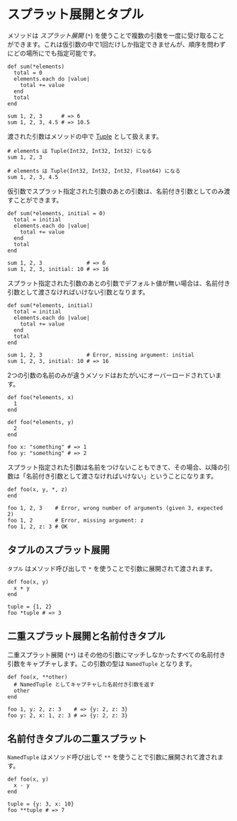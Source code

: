 # スプラット展開とタプル

メソッドは *スプラット展開* (`*`) を使うことで複数の引数を一度に受け取ることができます。これは仮引数の中で1回だけしか指定できませんが、順序を問わずにどの場所にでも指定可能です。

```crystal
def sum(*elements)
  total = 0
  elements.each do |value|
    total += value
  end
  total
end

sum 1, 2, 3      # => 6
sum 1, 2, 3, 4.5 # => 10.5
```

渡された引数はメソッドの中で [Tuple](http://crystal-lang.org/api/Tuple.html) として扱えます。

```crystal
# elements は Tuple(Int32, Int32, Int32) になる
sum 1, 2, 3

# elements は Tuple(Int32, Int32, Int32, Float64) になる
sum 1, 2, 3, 4.5
```

仮引数でスプラット指定された引数のあとの引数は、名前付き引数としてのみ渡すことができます。

```crystal
def sum(*elements, initial = 0)
  total = initial
  elements.each do |value|
    total += value
  end
  total
end

sum 1, 2, 3              # => 6
sum 1, 2, 3, initial: 10 # => 16
```

スプラット指定された引数のあとの引数でデフォルト値が無い場合は、名前付き引数として渡さなければいけない引数となります。

```crystal
def sum(*elements, initial)
  total = initial
  elements.each do |value|
    total += value
  end
  total
end

sum 1, 2, 3              # Error, missing argument: initial
sum 1, 2, 3, initial: 10 # => 16
```

2つの引数の名前のみが違うメソッドはおたがいにオーバーロードされています。

```crystal
def foo(*elements, x)
  1
end

def foo(*elements, y)
  2
end

foo x: "something" # => 1
foo y: "something" # => 2
```

スプラット指定された引数は名前をつけないこともできて、その場合、以降の引数は「名前付き引数として渡さなければいけない」ということになります。

```crystal
def foo(x, y, *, z)
end

foo 1, 2, 3    # Error, wrong number of arguments (given 3, expected 2)
foo 1, 2       # Error, missing argument: z
foo 1, 2, z: 3 # OK
```

## タプルのスプラット展開

`タプル` はメソッド呼び出しで `*` を使うことで引数に展開されて渡されます。

```crystal
def foo(x, y)
  x + y
end

tuple = {1, 2}
foo *tuple # => 3
```

## 二重スプラット展開と名前付きタプル

二重スプラット展開 (`**`) はその他の引数にマッチしなかったすべての名前付き引数をキャプチャします。この引数の型は `NamedTuple` となります。

```crystal
def foo(x, **other)
  # NamedTuple としてキャプチャした名前付き引数を返す
  other
end

foo 1, y: 2, z: 3    # => {y: 2, z: 3}
foo y: 2, x: 1, z: 3 # => {y: 2, z: 3}
```

## 名前付きタプルの二重スプラット

`NamedTuple` はメソッド呼び出しで `**` を使うことで引数に展開されて渡されます。

```crystal
def foo(x, y)
  x - y
end

tuple = {y: 3, x: 10}
foo **tuple # => 7
```
